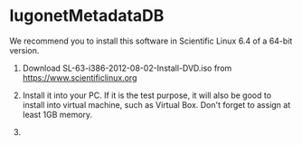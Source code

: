 IugonetMetadataDB
=================

We recommend you to install this software in 
Scientific Linux 6.4 of a 64-bit version.

1. Download SL-63-i386-2012-08-02-Install-DVD.iso from
https://www.scientificlinux.org

2. Install it into your PC. If it is the test purpose, 
it will also be good to install into virtual machine,
such as Virtual Box. Don't forget to assign at least 1GB 
memory.

3.


